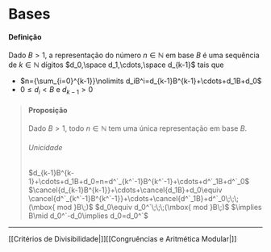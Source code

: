 # Bases
#### Definição
Dado $B>1$, a representação do número $n\in\mathbb{N}$ em base $B$ é uma sequência de $k\in\mathbb{N}$ dígitos $d_0,\space d_1,\cdots,\space d_{k-1}$ tais que
+ $n={\sum_{i=0}^{k-1}}\nolimits d_iB^i=d_{k-1}B^{k-1}+\cdots+d_1B+d_0$
+ $0\le d_i<B$ e $d_{k-1}>0$

>#### Proposição
>Dado $B>1$, todo $n\in\mathbb{N}$ tem uma única representação em base $B$.
>
>###### Unicidade
>$d_{k-1}B^{k-1}+\cdots+d_1B+d_0=n=d^`_{k^`-1}B^{k^`-1}+\cdots+d^`_1B+d^`_0$
>$\cancel{d_{k-1}B^{k-1}}+\cdots+\cancel{d_1B}+d_0\equiv \cancel{d^`_{k^`-1}B^{k^`-1}}+\cdots+\cancel{d^`_1B}+d^`_0\;\;\;(\mbox{ mod }B\;)$
>$d_0\equiv d_0^`\;\;\;(\mbox{ mod }B\;)$
>$\implies B\mid d_0^`-d_0\implies d_0=d_0^`$

---
[[Critérios de Divisibilidade|]][[Congruências e Aritmética Modular|]]